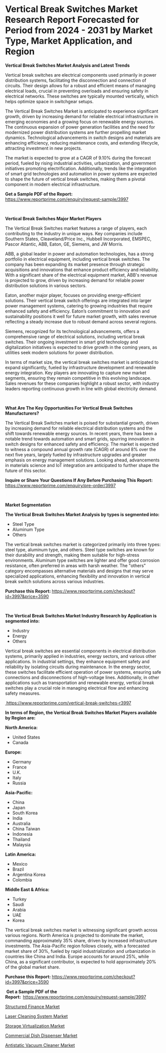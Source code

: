 <p><h1>Vertical Break Switches Market Research Report Forecasted for Period from 2024 -  2031 by Market Type, Market Application, and Region</h1></p><p><strong>Vertical Break Switches Market Analysis and Latest Trends</strong></p>
<p><p>Vertical break switches are electrical components used primarily in power distribution systems, facilitating the disconnection and connection of circuits. Their design allows for a robust and efficient means of managing electrical loads, crucial in preventing overloads and ensuring safety in electrical networks. These switches are typically mounted vertically, which helps optimize space in switchgear setups.</p><p>The Vertical Break Switches Market is anticipated to experience significant growth, driven by increasing demand for reliable electrical infrastructure in emerging economies and a growing focus on renewable energy sources. The continuous expansion of power generation facilities and the need for modernized power distribution systems are further propelling market dynamics. Technological advancements in switch designs and materials are enhancing efficiency, reducing maintenance costs, and extending lifecycle, attracting investment in new projects.</p><p>The market is expected to grow at a CAGR of 9.10% during the forecast period, fueled by rising industrial activities, urbanization, and government initiatives promoting electrification. Additionally, trends like the integration of smart grid technologies and automation in power systems are expected to shape the future of vertical break switches, making them a pivotal component in modern electrical infrastructure.</p></p>
<p><strong>Get a Sample PDF of the Report:&nbsp;</strong> <a href="https://www.reportprime.com/enquiry/request-sample/3997">https://www.reportprime.com/enquiry/request-sample/3997</a></p>
<p>&nbsp;</p>
<p><strong>Vertical Break Switches Major Market Players</strong></p>
<p><p>The Vertical Break Switches market features a range of players, each contributing to the industry in unique ways. Key companies include Southern States, Cleaveland/Price Inc., Hubbell Incorporated, EMSPEC, Pascor Atlantic, ABB, Eaton, GE, Siemens, and JW Morris. </p><p>ABB, a global leader in power and automation technologies, has a strong portfolio in electrical equipment, including vertical break switches. The company has been expanding its market presence through strategic acquisitions and innovations that enhance product efficiency and reliability. With a significant share of the electrical equipment market, ABB's revenue is projected to grow, driven by increasing demand for reliable power distribution solutions in various sectors.</p><p>Eaton, another major player, focuses on providing energy-efficient solutions. Their vertical break switch offerings are integrated into larger power management systems, catering to growing industries that require enhanced safety and efficiency. Eaton’s commitment to innovation and sustainability positions it well for future market growth, with sales revenue reflecting a steady increase due to robust demand across several regions.</p><p>Siemens, recognized for its technological advancements, offers a comprehensive range of electrical solutions, including vertical break switches. Their ongoing investment in smart grid technology and digitalization initiatives is expected to drive growth in the coming years, as utilities seek modern solutions for power distribution.</p><p>In terms of market size, the vertical break switches market is anticipated to expand significantly, fueled by infrastructure development and renewable energy integration. Key players are innovating to capture new market segments, ensuring they remain competitive in this evolving landscape. Sales revenues for these companies highlight a robust sector, with industry leaders reporting continuous growth in line with global electricity demand.</p></p>
<p>&nbsp;</p>
<p><strong>What Are The Key Opportunities For Vertical Break Switches Manufacturers?</strong></p>
<p><p>The Vertical Break Switches market is poised for substantial growth, driven by increasing demand for reliable electrical distribution systems and the shift towards renewable energy sources. In recent years, there has been a notable trend towards automation and smart grids, spurring innovation in switch designs for enhanced safety and efficiency. The market is expected to witness a compound annual growth rate (CAGR) of around 8% over the next five years, largely fueled by infrastructure upgrades and greater emphasis on energy management solutions. Looking ahead, advancements in materials science and IoT integration are anticipated to further shape the future of this sector.</p></p>
<p><strong>Inquire or Share Your Questions If Any Before Purchasing This Report:</strong> <a href="https://www.reportprime.com/enquiry/pre-order/3997">https://www.reportprime.com/enquiry/pre-order/3997</a></p>
<p>&nbsp;</p>
<p><strong>Market Segmentation</strong></p>
<p><strong>The Vertical Break Switches Market Analysis by types is segmented into:</strong></p>
<p><ul><li>Steel Type</li><li>Aluminum Type</li><li>Others</li></ul></p>
<p><p>The vertical break switches market is categorized primarily into three types: steel type, aluminum type, and others. Steel type switches are known for their durability and strength, making them suitable for high-stress environments. Aluminum type switches are lighter and offer good corrosion resistance, often preferred in areas with harsh weather. The "others" category encompasses alternative materials and designs that may serve specialized applications, enhancing flexibility and innovation in vertical break switch solutions across various industries.</p></p>
<p><strong>Purchase this Report:&nbsp;</strong><a href="https://www.reportprime.com/checkout?id=3997&price=3590">https://www.reportprime.com/checkout?id=3997&price=3590</a></p>
<p>&nbsp;</p>
<p><strong>The Vertical Break Switches Market Industry Research by Application is segmented into:</strong></p>
<p><ul><li>Industry</li><li>Energy</li><li>Others</li></ul></p>
<p><p>Vertical break switches are essential components in electrical distribution systems, primarily applied in industries, energy sectors, and various other applications. In industrial settings, they enhance equipment safety and reliability by isolating circuits during maintenance. In the energy sector, these switches facilitate efficient operation of power systems, ensuring safe connections and disconnections of high-voltage lines. Additionally, in other applications such as transportation and renewable energy, vertical break switches play a crucial role in managing electrical flow and enhancing safety measures.</p></p>
<p><a href="https://www.reportprime.com/vertical-break-switches-r3997">&nbsp;https://www.reportprime.com/vertical-break-switches-r3997</a></p>
<p><strong>In terms of Region, the Vertical Break Switches Market Players available by Region are:</strong></p>
<p>
    <p> <strong> North America: </strong>
        <ul>
            <li>United States</li>
            <li>Canada</li>
        </ul>
        </p> 
    <p> <strong> Europe: </strong>
        <ul>
            <li>Germany</li>
            <li>France</li>
            <li>U.K.</li>
            <li>Italy</li>
            <li>Russia</li>
        </ul>
        </p> 
    <p> <strong> Asia-Pacific: </strong>
        <ul>
            <li>China</li>
            <li>Japan</li>
            <li>South Korea</li>
            <li>India</li>
            <li>Australia</li>
            <li>China Taiwan</li>
            <li>Indonesia</li>
            <li>Thailand</li>
            <li>Malaysia</li>
        </ul>
        </p> 
    <p> <strong> Latin America: </strong>
        <ul>
            <li>Mexico</li>
            <li>Brazil</li>
            <li>Argentina Korea</li>
            <li>Colombia</li>
        </ul>
        </p> 
    <p> <strong> Middle East & Africa: </strong>
        <ul>
            <li>Turkey</li>
            <li>Saudi</li>
            <li>Arabia</li>
            <li>UAE</li>
            <li>Korea</li>
        </ul>
    </p>
    </p>
<p><p>The vertical break switches market is witnessing significant growth across various regions. North America is projected to dominate the market, commanding approximately 35% share, driven by increased infrastructure investments. The Asia-Pacific region follows closely, with a forecasted market share of 30%, fueled by rapid industrialization and urbanization in countries like China and India. Europe accounts for around 25%, while China, as a significant contributor, is expected to hold approximately 20% of the global market share.</p></p>
<p><strong>Purchase this Report: </strong><a href="https://www.reportprime.com/checkout?id=3997&price=3590">https://www.reportprime.com/checkout?id=3997&price=3590</a></p>
<p>&nbsp;<strong>Get a Sample PDF of the Report:&nbsp;&nbsp;</strong><a href="https://www.reportprime.com/enquiry/request-sample/3997">https://www.reportprime.com/enquiry/request-sample/3997</a></p>
<p><strong></strong></p>
<p><p><a href="https://www.linkedin.com/pulse/structured-finance-market-size-growth-trends-statistics-kfsze?trackingId=UGt41b%2FBSCyzM%2BCUfZtofQ%3D%3D">Structured Finance Market</a></p><p><a href="https://www.linkedin.com/pulse/laser-cleaning-system-market-research-report-includes-analysis-2y3jc?trackingId=%2FpZSran5T%2FaFgoeuEqViLA%3D%3D">Laser Cleaning System Market</a></p><p><a href="https://www.linkedin.com/pulse/mapping-storage-virtualization-market-trends-challenges-breakthroughs-xg9be?trackingId=5XQ%2BhKO6QrmkhBpYF3SmWA%3D%3D">Storage Virtualization Market</a></p><p><a href="https://issuu.com/reportprime-2/docs/commercial-dish-dispenser-market-si_4f43f74a5b855f">Commercial Dish Dispenser Market</a></p><p><a href="https://issuu.com/reportprime-2/docs/antistatic-vacuum-cleaner-market-si_710021e490d5f4">Antistatic Vacuum Cleaner Market</a></p></p>